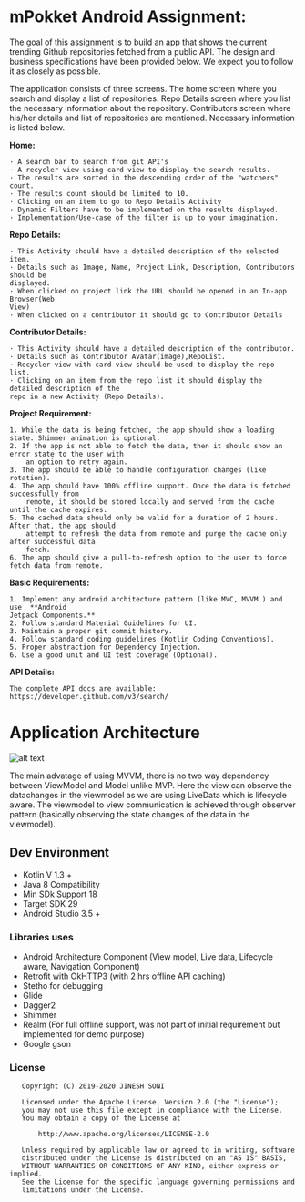# mPokket Android Assignment:

The goal of this assignment is to build an app that shows the current trending Github
repositories fetched from a public API. The design and business specifications have been
provided below. We expect you to follow it as closely as possible.

The application consists of three screens. The home screen where you search and display
a list of repositories. Repo Details screen where you list the necessary information about the
repository. Contributors screen where his/her details and list of repositories are mentioned.
Necessary information is listed below.

**Home:**
```
· A search bar to search from git API's
· A recycler view using card view to display the search results.
· The results are sorted in the descending order of the "watchers" count.
· The results count should be limited to 10.
· Clicking on an item to go to Repo Details Activity
· Dynamic Filters have to be implemented on the results displayed.
· Implementation/Use-case of the filter is up to your imagination.
```

**Repo Details:**
```
· This Activity should have a detailed description of the selected item.
· Details such as Image, Name, Project Link, Description, Contributors should be
displayed.
· When clicked on project link the URL should be opened in an In-app Browser(Web
View)
· When clicked on a contributor it should go to Contributor Details
```

**Contributor Details:**
```
· This Activity should have a detailed description of the contributor.
· Details such as Contributor Avatar(image),RepoList.
· Recycler view with card view should be used to display the repo list.
· Clicking on an item from the repo list it should display the detailed description of the
repo in a new Activity (Repo Details).
```

**Project Requirement:**
```
1. While the data is being fetched, the app should show a loading state. Shimmer animation is optional.
2. If the app is not able to fetch the data, then it should show an error state to the user with
    an option to retry again.
3. The app should be able to handle configuration changes (like rotation).
4. The app should have 100% offline support. Once the data is fetched successfully from
    remote, it should be stored locally and served from the cache until the cache expires.
5. The cached data should only be valid for a duration of 2 hours. After that, the app should
    attempt to refresh the data from remote and purge the cache only after successful data
    fetch.
6. The app should give a pull-to-refresh option to the user to force fetch data from remote.
```

**Basic Requirements:**
```
1. Implement any android architecture pattern (like MVC, MVVM ) and use ​ **Android
Jetpack Components.**
2. Follow​ ​standard Material Guidelines for UI.
3. Maintain a proper git commit history.
4. Follow standard coding guidelines (Kotlin Coding Conventions).
5. Proper abstraction for Dependency Injection.
6. Use a good unit and UI test coverage (Optional).
```

**API Details:**
```
The complete API docs are available:​ ​https://developer.github.com/v3/search/
```

# Application Architecture
![alt text](https://cdn-images-1.medium.com/max/1600/1*OqeNRtyjgWZzeUifrQT-NA.png)

The main advatage of using MVVM, there is no two way dependency between ViewModel and Model unlike MVP. Here the view can observe the datachanges in the viewmodel as we are using LiveData which is lifecycle aware. The viewmodel to view communication is achieved through observer pattern (basically observing the state changes of the data in the viewmodel).

## Dev Environment
* Kotlin V 1.3 +
* Java 8 Compatibility
* Min SDk Support 18
* Target SDK 29
* Android Studio 3.5 +

### Libraries uses
- Android Architecture Component (View model, Live data, Lifecycle
  aware, Navigation Component)
- Retrofit with OkHTTP3 (with 2 hrs offline API caching)
- Stetho for debugging
- Glide
- Dagger2
- Shimmer
- Realm (For full offline support, was not part of initial requirement but implemented for demo purpose)
- Google gson

### License
```
   Copyright (C) 2019-2020 JINESH SONI

   Licensed under the Apache License, Version 2.0 (the "License");
   you may not use this file except in compliance with the License.
   You may obtain a copy of the License at

       http://www.apache.org/licenses/LICENSE-2.0

   Unless required by applicable law or agreed to in writing, software
   distributed under the License is distributed on an "AS IS" BASIS,
   WITHOUT WARRANTIES OR CONDITIONS OF ANY KIND, either express or implied.
   See the License for the specific language governing permissions and
   limitations under the License.
```

